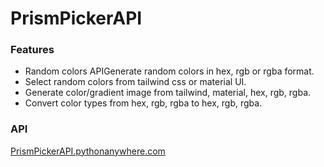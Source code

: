 # PrismPickerAPI

### Features

- Random colors APIGenerate random colors in hex, rgb or rgba format.
- Select random colors from tailwind css or material UI.
- Generate color/gradient image from tailwind, material, hex, rgb, rgba.
- Convert color types from hex, rgb, rgba to hex, rgb, rgba.

### API
[PrismPickerAPI.pythonanywhere.com](https://prismpickerapi.pythonanywhere.com)
